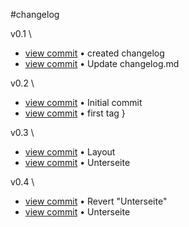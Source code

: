 #changelog

v0.1
\
- [view commit](http://github.com/janaanaj1234567/Naturseifen/commit/2f8867f6af2bde8fa2732c72981384db4af19109) &bull; created changelog 
- [view commit](http://github.com/janaanaj1234567/Naturseifen/commit/1c9831f5220159f068559673efc393caaf7640c7) &bull; Update changelog.md

v0.2
\
- [view commit](http://github.com/<janaanaj123456789>/<Naturseifen>/commit/67d7c0b26117b69e3e959fdc23e79dff31ca238e) &bull; Initial commit 
- [view commit](http://github.com/<janaanaj123456789>/<Naturseifen>/commit/e6f8d9d0466ff57befec2773c649d57bdc2319ff) &bull; first tag }

 v0.3
 \
- [view commit](http://github.com/janaanaj1234567/Naturseifen/commit/696d772957a492989f2d226de17b36ca0f742fc2) &bull; Layout 
- [view commit](http://github.com/janaanaj1234567/Naturseifen/commit/5dcaef546ca1011b7cf85966d369f161a5853e63) &bull; Unterseite 

v0.4
\
- [view commit](http://github.com/janaanaj1234567/Naturseifen/commit/92be2a9e8fdcf7a3a4d79f2384689681517e0a32) &bull; Revert "Unterseite" 
- [view commit](http://github.com/janaanaj1234567/Naturseifen/commit/1ef171fcfe42171ec3b32bf2d3c6fe841dd9ba90) &bull; Unterseite 

